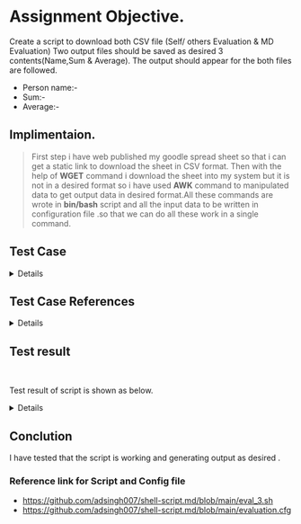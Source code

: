 #  Assignment Objective.

Create a script to download both CSV file (Self/ others Evaluation & MD Evaluation) 
Two output files should be saved as desired 3 contents(Name,Sum & Average).
The output should appear for the both files are followed.
- Person name:-
- Sum:-
- Average:-

## Implimentaion.
>First step i have web published my goodle spread sheet so that i can get a static link to download the sheet in CSV format. Then with the help of **WGET** command i download the sheet into my system but it is not in a desired format so i have used **AWK** command to manipulated data to get output data in desired format.All these commands are wrote in **bin/bash** script and all the input data to be written in configuration file .so that we can do all these work in a single command.  


## Test Case

 <details>
  
 |**SNo.** | **Test Case Description** |**Test Steps** | **Expected Result** | **Actual Result** | **Status** |
|:-----: | :-----: | :------: | :-----: | :-----: | :-----: |
| TEST 1 | Publishing google spreadsheet to get the download link | <ul> Steps To Be Followed <li>Publishd my sheet to the web </li><li>selected embed format as a CSV</li><li>Now Start Publishing and copy the link </li></ul> | Shoud get desired link in CSV format | Got the link successfully | Pass |
| TEST 2 | Declare variable into the config file so that the script can get data from config file and work from any path and system | <ul><li>Declaired config file path into script</li><li> Declaired all variables into config file</li></ul> | Script should run without any error | All variable passed script run successfully | Pass |
| TEST 3 | Dowlnload both file using **wget** command | The command will run two time to download both files.<br/>$WGET -nv "URL" -O "data.csv" | Acknowledgement of file download shoud be displayed | Fle downloaded message display | Pass |
| TEST 4| Script should get the column no. automatically | using CAT,AWK,TR,WC commands to get column no. of required data field.|Script automatically calculate the column number using the column name|Column number for Name and Average it is calculated automatically |pass|
| TEST 5 | Manipulating and save the data as per user requirement | Using **awk** command to manipulate data.& using different options NR ,FS<br/>NR is used to select range to be display and FS is useed to separated comma separated fields| Fileds shoud be seprated by ","<br/> All team member names should be displayed<br/> The Sum value automatic calculated.<br/>average filed should be displayed<br/>All data should also save as per user desired criteria | All data displayed and stored as expected | Pass |
| TEST 6 | Storing and Displaying the data | After manipulating data the data will display using **CAT** command and store in output data into the file using redirectional operator " > "| The output data should displayed and stored | Task done successfully | Pass |
</details>

## Test Case References
<details>
 
| **SNo** | **Test Case Description** | **TesT Snaps** |
| :-----: | :----: | :----: |
| Test 1 | Publishing google spreadsheet to get the download link | <img src="https://github.com/adsingh007/shell-script.md/blob/main/test%201.png" align="right" width="50%">
| Test 2 | Declare variable into the config file so that the script can get data from config file and work from any path and system | <img src="https://github.com/adsingh007/shell-script.md/blob/main/test2.png" align="right" width="100%">
| Test 3 | Dowlnload both file using **wget** command | <img src="https://github.com/adsingh007/shell-script.md/blob/main/test%203.png" align="right" width="100%">
| Test 4 | Script should get the column no. automatically | <img src="https://github.com/adsingh007/shell-script.md/blob/main/test%204.png" align="right" width="100%">
| Test 5 | Manipulating and save the data as per user requirement | <img src="https://github.com/adsingh007/shell-script.md/blob/main/test%205.png" align="right" width="100%">
| Test 6 | Storing and Displaying the data | <img src="https://github.com/adsingh007/shell-script.md/blob/main/test%206.png" align="right" width="100%">
  
 </details>
 
## Test result
<br/>

Test result of script is shown as below.
<details>
<img src="https://github.com/adsingh007/shell-script.md/blob/main/result.png" alt="Test result">
</details>

 
 ## Conclution
 
 I have tested that the script is working and generating output as desired .
 
 
 ### Reference link for Script and Config file
 
 - https://github.com/adsingh007/shell-script.md/blob/main/eval_3.sh
 - https://github.com/adsingh007/shell-script.md/blob/main/evaluation.cfg
 
 
